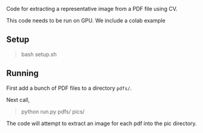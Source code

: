 Code for extracting a representative image from a PDF file using CV.

This code needs to be run on GPU. We include a colab example

## Setup

> bash setup.sh


## Running 

First add a bunch of PDF files to a directory `pdfs/`. 

Next call,  

> python run.py pdfs/ pics/ 

The code will attempt to extract an image for each pdf into the pic directory. 
